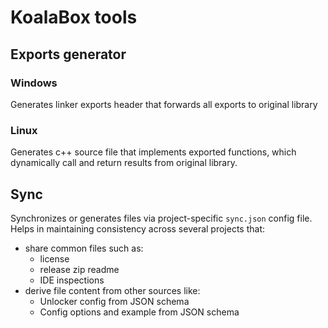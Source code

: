 # KoalaBox tools

## Exports generator

### Windows

Generates linker exports header that forwards all exports to original library

### Linux

Generates c++ source file that implements exported functions,
which dynamically call and return results from original library.

## Sync

Synchronizes or generates files via project-specific `sync.json` config file.
Helps in maintaining consistency across several projects that:
- share common files such as:
    - license
    - release zip readme
    - IDE inspections
- derive file content from other sources like:
    - Unlocker config from JSON schema
    - Config options and example from JSON schema
